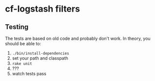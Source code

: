 # cf-logstash filters

## Testing

The tests are based on old code and probably don't work. In theory, you should be able to:

1. `./bin/install-dependencies`
1. set your path and classpath
1. `rake unit`
1. ???
1. watch tests pass
